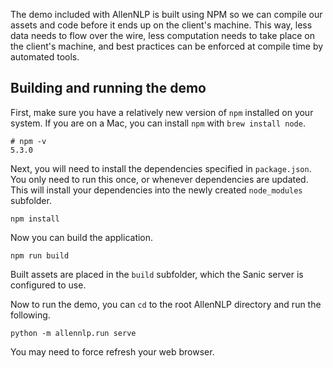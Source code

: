 The demo included with AllenNLP is built using NPM so we can compile our assets
and code before it ends up on the client's machine.  This way, less data needs
to flow over the wire, less computation needs to take place on the client's
machine, and best practices can be enforced at compile time by automated
tools.

## Building and running the demo

First, make sure you have a relatively new version of `npm` installed on your
system.  If you are on a Mac, you can install `npm` with `brew install node`.

```
# npm -v
5.3.0
```

Next, you will need to install the dependencies specified in `package.json`.
You only need to run this once, or whenever dependencies are updated.  This
will install your dependencies into the newly created `node_modules` subfolder.

```
npm install
```

Now you can build the application.

```
npm run build
```

Built assets are placed in the `build` subfolder, which the Sanic server is
configured to use.

Now to run the demo, you can `cd` to the root AllenNLP directory and run the
following.

```
python -m allennlp.run serve
```

You may need to force refresh your web browser.
